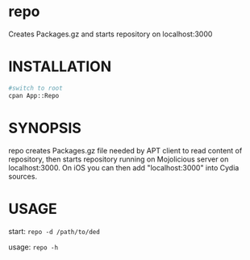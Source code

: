 # repo

Creates Packages.gz and starts repository on localhost:3000

# INSTALLATION

```bash
#switch to root
cpan App::Repo
```

# SYNOPSIS

repo creates Packages.gz file needed by APT client to read content of repository, then starts repository running on Mojolicious server on localhost:3000. On iOS you can then add "localhost:3000" into Cydia sources.

# USAGE

start:                  `repo -d /path/to/ded`

usage:                  `repo -h`

